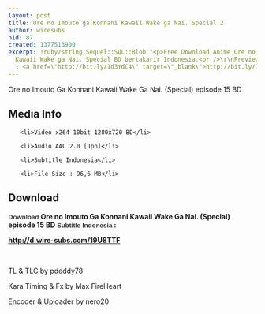 ```yaml
---
layout: post
title: Ore no Imouto ga Konnani Kawaii Wake ga Nai. Special 2
author: wiresubs
nid: 87
created: 1377513900
excerpt: !ruby/string:Sequel::SQL::Blob "<p>Free Download Anime Ore no Imouto ga Konnani
  Kawaii Wake ga Nai. Special BD bertakarir Indonesia.<br />\r\nPreview di Myanimelist
  : <a href=\"http://bit.ly/1d3YdC4\" target=\"_blank\">http://bit.ly/1d3YdC4</a></p>\r\n"
---
```

<p class="rtecenter">Ore no Imouto Ga Konnani Kawaii Wake Ga Nai. (Special) episode 15 BD</p>

<h2>Media Info</h2>

<ul>
	<li>Video x264 10bit 1280x720 BD</li>
	<li>Audio AAC 2.0 [Jpn]</li>
	<li>Subtitle Indonesia</li>
	<li>File Size : 96,6 MB</li>
</ul>

<h2>Download</h2>

<p><strong><span style="background-color:rgb(255, 255, 255); color:rgb(51, 51, 51); font-family:sans-serif,arial,verdana,trebuchet ms; font-size:13px">Download </span>Ore no Imouto Ga Konnani Kawaii Wake Ga Nai. (Special) episode 15 BD​​<span style="background-color:rgb(255, 255, 255); color:rgb(51, 51, 51); font-family:sans-serif,arial,verdana,trebuchet ms; font-size:13px"><strong> </strong>Subtitle Indonesia</span><strong>&nbsp;:&nbsp;</strong><br />
<a href="http://d.wire-subs.com/19U8TTF" target="_blank">http://d.wire-subs.com/19U8TTF</a></strong><br />
<br />
TL &amp; TLC by pdeddy78<br />
Kara Timing &amp; Fx by Max FireHeart<br />
Encoder &amp; Uploader by nero20</p>
